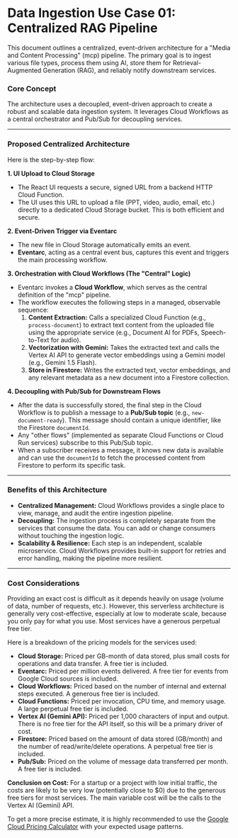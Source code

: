# Data Ingestion Use Case 01: Centralized RAG Pipeline

This document outlines a centralized, event-driven architecture for a "Media and Content Processing" (mcp) pipeline. The primary goal is to ingest various file types, process them using AI, store them for Retrieval-Augmented Generation (RAG), and reliably notify downstream services.

### Core Concept

The architecture uses a decoupled, event-driven approach to create a robust and scalable data ingestion system. It leverages Cloud Workflows as a central orchestrator and Pub/Sub for decoupling services.

---

### Proposed Centralized Architecture

Here is the step-by-step flow:

**1. UI Upload to Cloud Storage**
- The React UI requests a secure, signed URL from a backend HTTP Cloud Function.
- The UI uses this URL to upload a file (PPT, video, audio, email, etc.) directly to a dedicated Cloud Storage bucket. This is both efficient and secure.

**2. Event-Driven Trigger via Eventarc**
- The new file in Cloud Storage automatically emits an event.
- **Eventarc**, acting as a central event bus, captures this event and triggers the main processing workflow.

**3. Orchestration with Cloud Workflows (The "Central" Logic)**
- Eventarc invokes a **Cloud Workflow**, which serves as the central definition of the "mcp" pipeline.
- The workflow executes the following steps in a managed, observable sequence:
    1.  **Content Extraction:** Calls a specialized Cloud Function (e.g., `process-document`) to extract text content from the uploaded file using the appropriate service (e.g., Document AI for PDFs, Speech-to-Text for audio).
    2.  **Vectorization with Gemini:** Takes the extracted text and calls the Vertex AI API to generate vector embeddings using a Gemini model (e.g., Gemini 1.5 Flash).
    3.  **Store in Firestore:** Writes the extracted text, vector embeddings, and any relevant metadata as a new document into a Firestore collection.

**4. Decoupling with Pub/Sub for Downstream Flows**
- After the data is successfully stored, the final step in the Cloud Workflow is to publish a message to a **Pub/Sub topic** (e.g., `new-document-ready`). This message should contain a unique identifier, like the Firestore `documentId`.
- Any "other flows" (implemented as separate Cloud Functions or Cloud Run services) subscribe to this Pub/Sub topic.
- When a subscriber receives a message, it knows new data is available and can use the `documentId` to fetch the processed content from Firestore to perform its specific task.

---

### Benefits of this Architecture

- **Centralized Management:** Cloud Workflows provides a single place to view, manage, and audit the entire ingestion pipeline.
- **Decoupling:** The ingestion process is completely separate from the services that consume the data. You can add or change consumers without touching the ingestion logic.
- **Scalability & Resilience:** Each step is an independent, scalable microservice. Cloud Workflows provides built-in support for retries and error handling, making the pipeline more resilient.

---

### Cost Considerations

Providing an exact cost is difficult as it depends heavily on usage (volume of data, number of requests, etc.). However, this serverless architecture is generally very cost-effective, especially at low to moderate scale, because you only pay for what you use. Most services have a generous perpetual free tier.

Here is a breakdown of the pricing models for the services used:

-   **Cloud Storage:** Priced per GB-month of data stored, plus small costs for operations and data transfer. A free tier is included.
-   **Eventarc:** Priced per million events delivered. A free tier for events from Google Cloud sources is included.
-   **Cloud Workflows:** Priced based on the number of internal and external steps executed. A generous free tier is included.
-   **Cloud Functions:** Priced per invocation, CPU time, and memory usage. A large perpetual free tier is included.
-   **Vertex AI (Gemini API):** Priced per 1,000 characters of input and output. There is no free tier for the API itself, so this will be a primary driver of cost.
-   **Firestore:** Priced based on the amount of data stored (GB/month) and the number of read/write/delete operations. A perpetual free tier is included.
-   **Pub/Sub:** Priced on the volume of message data transferred per month. A free tier is included.

**Conclusion on Cost:**
For a startup or a project with low initial traffic, the costs are likely to be very low (potentially close to $0) due to the generous free tiers for most services. The main variable cost will be the calls to the Vertex AI (Gemini) API.

To get a more precise estimate, it is highly recommended to use the [Google Cloud Pricing Calculator](https://cloud.google.com/products/calculator) with your expected usage patterns.
